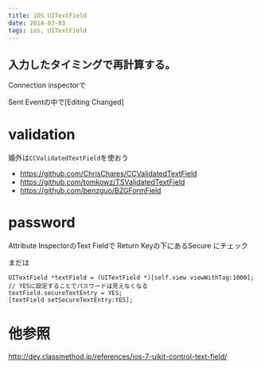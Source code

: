 ```yaml
---
title: iOS UITextField
date: 2014-03-03
tags: ios, UITextField
---
```


## 入力したタイミングで再計算する。

Connection inspectorで

Sent Eventの中で[Editing Changed]


# validation

婚外は`CCValidatedTextField`を使おう

* <https://github.com/ChrisChares/CCValidatedTextField>
* <https://github.com/tomkowz/TSValidatedTextField>
* <https://github.com/benzguo/BZGFormField>


# password

Attribute InspectorのText Fieldで Return Keyの下にあるSecure にチェック

まだは

```
UITextField *textField = (UITextField *)[self.view viewWithTag:1000];
// YESに設定することでパスワードは見えなくなる
textField.secureTextEntry = YES;
[textField setSecureTextEntry:YES];
```

# 他参照

<http://dev.classmethod.jp/references/ios-7-uikit-control-text-field/>